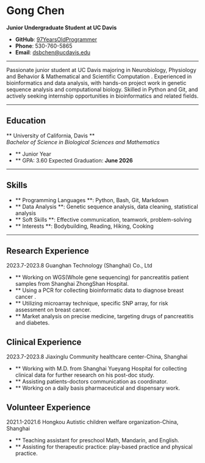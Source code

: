#  Gong Chen 				              

**Junior Undergraduate Student at UC Davis**  
- **GitHub**: [97YearsOldProgrammer](https://github.com/97YearsOldProgrammer)  
- **Phone**: 530-760-5865  
- **Email**: [dsbchen@ucdavis.edu](mailto:dsbchen@ucdavis.edu) 

---
Passionate junior student at UC Davis majoring in Neurobiology, Physiology and Behavior & Mathematical and Scientific Computation . Experienced in bioinformatics and data analysis, with hands-on project work in genetic sequence analysis and computational biology. Skilled in Python and Git, and actively seeking internship opportunities in bioinformatics and related fields.

---

## Education

** University of California, Davis **  
_Bachelor of Science in Biological Sciences and Mathematics_  
- ** Junior Year  
- ** GPA: 3.60
Expected Graduation: **June 2026**

---

## Skills

- ** Programming Languages **: Python, Bash, Git, Markdown
- ** Data Analysis **: Genetic sequence analysis, data cleaning, statistical analysis
- ** Soft Skills **: Effective communication, teamwork, problem-solving
- ** Interests **: Bodybuilding, Reading, Hiking, Cooking

---

## Research Experience

2023.7-2023.8 Guanghan Technology (Shanghai) Co., Ltd

- ** Working on WGS(Whole gene sequencing) for pancreatitis patient samples from Shanghai ZhongShan Hospital.  
- ** Using a PCR for collecting bioinformatic data to diagnose breast cancer .  
- ** Utilizing microarray technique, specific SNP array, for risk assessment on breast cancer.  
- ** Market analysis on precise medicine, targeting drugs of pancreatitis and diabetes.

## Clinical Experience 

2023.7-2023.8   Jiaxinglu Community healthcare center-China, Shanghai  

- ** Working with M.D. from Shanghai Yueyang Hospital for collecting clinical data for further research on his post-doc study.  
- ** Assisting patients-doctors communication as coordinator.  
- ** Working on a daily basis pharmaceutical and dispensary work.

## Volunteer Experience

2021.1-2021.6 Hongkou Autistic children welfare organization-China, Shanghai

- ** Teaching assistant for preschool Math, Mandarin, and English.   
- ** Assisting for therapeutic practice: play-based practice and physical practice.
